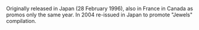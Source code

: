 Originally released in Japan (28 February 1996), also in France in Canada as promos only the same year. In 2004 re-issued in Japan to promote "Jewels" compilation.
